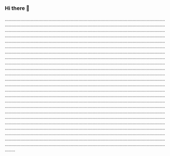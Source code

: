 ### Hi there 👋

........................................................................................................................................................................................................................................................................................................................................................................................................................................................................................................................................................................................................................................................................................................................................................................................................................................................................................................................................................................................................................................................................................................................................................................................................................................................................................................................................................................................................................................................................................................................................................................................................................................................................................................................................................................................................................................................................................................................................................................................................................................................................................................................................................................................................................................................................................................................................................................................................................................................................................................................................................................................................................................................................................................................................................................................................................................................................................................................................................................................................................................................................................................
